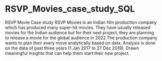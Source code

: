 # RSVP_Movies_case_study_SQL
RSVP Movie Case study
RSVP Movies is an Indian film production company which has produced many super-hit movies. They have usually released movies for the Indian audience but for their next project, they are planning to release a movie for the global audience in 2022.The production company wants to plan their every move analytically based on data. Analysis is done on the data of past three years (1 Jan 2017 to 27 Dec 2019). Drawn meaningful insights that can help them start their new project. 
